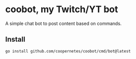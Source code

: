 # coobot, my Twitch/YT bot
A simple chat bot to post content based on commands.

## Install
```shell
go install github.com/coopernetes/coobot/cmd/bot@latest
```
